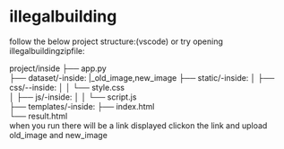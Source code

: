 # illegalbuilding
follow the below project structure:(vscode) or try opening illegalbuildingzipfile:

   project/inside ├── app.py  
    ├── dataset/-inside:
            |_old_image,new_image
    ├── static/-inside:
    │   ├── css/--inside:
    │   │    └── style.css        
    │   ├── js/-inside:
    │   │    └── script.js       
    ├── templates/-inside:
       ├── index.html            
       └── result.html   
when you run there will be a link displayed clickon the link and upload old_image and new_image 
       
       
